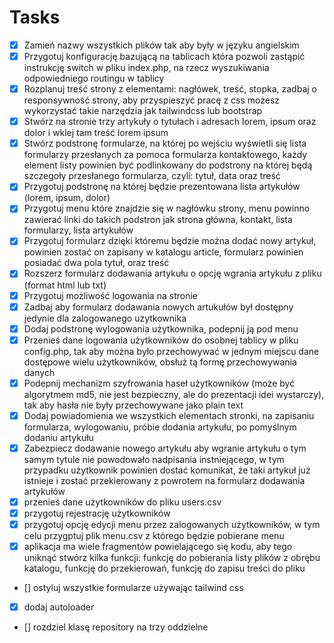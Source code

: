# Tasks

- [x] Zamień nazwy wszystkich plików tak aby były w języku angielskim
- [x] Przygotuj konfigurację bazującą na tablicach która pozwoli zastąpić instrukcję switch w pliku index.php, na rzecz wyszukiwania odpowiedniego routingu w tablicy
- [x] Rozplanuj treść strony z elementami: nagłówek, treść, stopka, zadbaj o responsywność strony, aby przyspieszyć pracę z css możesz wykorzystać takie narzędzia jak tailwindcss lub bootstrap
- [x] Stwórz na stronie trzy artykuły o tytułach i adresach lorem, ipsum oraz dolor i wklej tam treść lorem ipsum
- [x] Stwórz podstronę formularze, na której po wejściu wyświetli się lista formularzy przesłanych za pomoca formularza kontaktowego, każdy element listy powinien być podlinkowany do podstrony na której będą szczegoły przesłanego formularza, czyli: tytuł, data oraz treść
- [x] Przygotuj podstronę na której będzie prezentowana lista artykułów (lorem, ipsum, dolor)
- [x] Przygotuj menu które znajdzie się w nagłówku strony, menu powinno zawierać linki do takich podstron jak strona główna, kontakt, lista formularzy, lista artykułów
- [x] Przygotuj formularz dzięki któremu będzie można dodać nowy artykuł, powinien zostać on zapisany w katalogu article, formularz powinien posiadać dwa pola tytuł, oraz treść
- [x] Rozszerz formularz dodawania artykułu o opcję wgrania artykułu z pliku (format html lub txt)
- [x] Przygotuj możliwość logowania na stronie
- [x] Zadbaj aby formularz dodawania nowych artukułów był dostępny jedynie dla zalogowanego użytkownika
- [x] Dodaj podstronę wylogowania użytkownika, podepnij ją pod menu
- [x] Przenieś dane logowania użytkowników do osobnej tablicy w pliku config.php, tak aby można było przechowywać w jednym miejscu dane dostępowe wielu użytkowników, obsłuż tą formę przechowywania danych
- [x] Podepnij mechanizm szyfrowania haseł użytkowników (może być algorytmem md5, nie jest bezpieczny, ale do prezentacji idei wystarczy), tak aby hasła nie były przechowywane jako plain text
- [x] Dodaj powiadomienia we wszystkich elementach stronki, na zapisaniu formularza, wylogowaniu, próbie dodania artykułu, po pomyślnym dodaniu artykułu
- [x] Zabezpiecz dodawanie nowego artykułu aby wgranie artykułu o tym samym tytule nie powodowało nadpisania instniejącego, w tym przypadku użytkownik powinien dostać komunikat, że taki artykuł już istnieje i zostać przekierowany z powrotem na formularz dodawania artykułów
- [x] przenieś dane użytkowników do pliku users.csv
- [x] przygotuj rejestrację użytkowników
- [x] przygotuj opcję edycji menu przez zalogowanych użytkowników, w tym celu przygptuj plik menu.csv z którego będzie pobierane menu
- [x] aplikacja ma wiele fragmentów powielającego się kodu, aby tego uniknąć stwórz kilka funkcji: funkcję do pobierania listy plików z obrębu katalogu, funkcję do przekierowań, funkcję do zapisu treści do pliku
- [] ostyluj wszystkie formularze używając tailwind css
- [x] dodaj autoloader
- [] rozdziel klasę repository na trzy oddzielne
